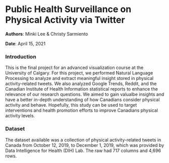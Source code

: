 # Public Health Surveillance on Physical Activity via Twitter
**Authors**: Minki Lee & Christy Sarmiento

**Date**: April 15, 2021

### Introduction

This is the final project for an advanced visualization course at the University of Calgary. For this project, we performed Natural Language Processing to analyze and extract meaningful insight stored in physical activity-related tweets. We also analyzed Google Trends, Reddit, and the Canadian Institute of Health Information statistical reports to enhance the relevance of our research questions. We aimed to gain valualbe insights and have a better in-depth understanding of how Canadians consider physical activity and behave. Hopefully, this study can be used to target interventions and health promotion efforts to improve Canadians physical activity levels.

### Dataset

The dataset available was a collection of physical activity-related tweets in Canada from October 12, 2019, to December 1, 2019, which was provided by Data Intelligence for Health (DIH) Lab. The raw had 717 columns and 4,696 rows.
